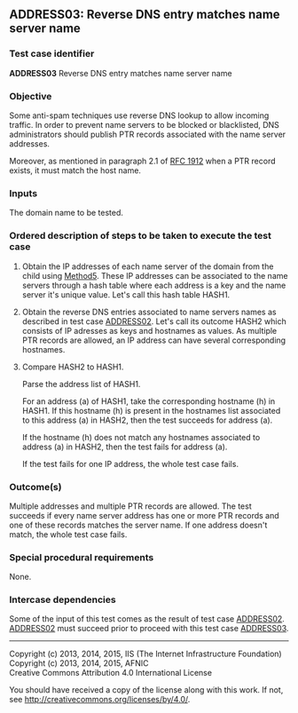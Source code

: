 ## ADDRESS03: Reverse DNS entry matches name server name

### Test case identifier
**ADDRESS03** Reverse DNS entry matches name server name

### Objective

Some anti-spam techniques use reverse DNS lookup to allow incoming traffic.
In order to prevent name servers to be blocked or blacklisted, DNS 
administrators should publish PTR records associated with the name server
addresses. 

Moreover, as mentioned in paragraph 2.1 of [RFC
1912](https://tools.ietf.org/html/rfc1912) when a PTR record exists, it must match the host
name.

### Inputs

The domain name to be tested.

### Ordered description of steps to be taken to execute the test case

1. Obtain the IP addresses of each name server of the domain from the child
   using [Method5](../Methods.md).
   These IP addresses can be associated to the name servers through a hash 
   table where each address is a key and the name server it's unique value.
   Let's call this hash table HASH1.

2. Obtain the reverse DNS entries associated to name servers names as described
   in test case [ADDRESS02](address02.md). Let's call its outcome HASH2 which
   consists of IP adresses as keys and hostnames as values. As multiple PTR
   records are allowed, an IP address can have several corresponding hostnames.

3. Compare HASH2 to HASH1. 

   Parse the address list of HASH1. 

   For an address (a) of HASH1, take the corresponding hostname (h) in HASH1. 
   If this hostname (h) is present in the hostnames list associated to this
   address (a) in HASH2, then the test succeeds for address (a).

   If the hostname (h) does not match any hostnames associated to address (a)
   in HASH2, then the test fails for address (a).

   If the test fails for one IP address, the whole test case fails.   
   

### Outcome(s)

Multiple addresses and multiple PTR records are allowed. The test 
succeeds if every name server address has one or more PTR records
and one of these records matches the server name.
If one address doesn't match, the whole test case fails.

### Special procedural requirements

None.

### Intercase dependencies

Some of the input of this test comes as the result of test case
[ADDRESS02](address02.md). [ADDRESS02](address02.md) must succeed
prior to proceed with this test case [ADDRESS03](address03.md).

-------

Copyright (c) 2013, 2014, 2015, IIS (The Internet Infrastructure Foundation)  
Copyright (c) 2013, 2014, 2015, AFNIC  
Creative Commons Attribution 4.0 International License

You should have received a copy of the license along with this
work.  If not, see <http://creativecommons.org/licenses/by/4.0/>.
